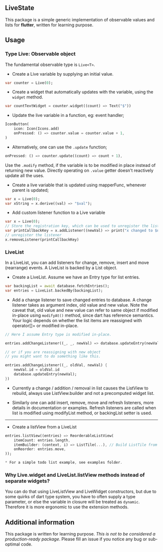 ## LiveState
This package is a simple generic implementation of observable values and lists for __flutter__, written for learning purpose.

## Usage
### Type Live<T>: Observable object

The fundamental observable type is `Live<T>`. 

* Create a Live variable by supplying an initial value.
```dart
var counter = Live(0);
```

* Create a widget that automatically updates with the variable, using the `widget` method.
```dart
var countTextWidget = counter.widget((count) => Text("$"))
```

* Update the live variable in a function, eg: event handler;
```dart
IconButton(
	icon: Icon(Icons.add)
	onPressed: () => counter.value = counter.value + 1,
)
```

* Alternatively, one can use the `.update` function;
```dart
onPressed: () => counter.update((count) => count + 1),
```
Use the `.modify` method, if the variable is to be modified in place instead of returning new value. Directly operating on `.value` getter doesn't reactively update all the uses.

* Create a live variable that is updated using mapperFunc, whenever parent is updated;

```dart
var x = Live(0);
var xString = x.derive((val) => "$val");
```

* Add custom listener function to a Live variable

```dart
var x = Live(0);
// Store the registration key, which can be used to unregister the listener
var printCallbackKey = x.addListener((newVal) => print("x changed to $newVal"));
// unregister the listener
x.removeListener(printCallbackKey)
```

### LiveList<T>
In a LiveList, you can add listeners for change, remove, insert and move (rearrange) events. A LiveList is backed by a List<T> object.

* Create a LiveList. Assume we have an Entry type for list entries.
```dart
var backingList = await database.fetchEntries();
var entries = LiveList.backedBy(backingList);
```

* Add a change listener to save changed entries to database. A change listener takes as argument index, old value and new value. Note the caveat that, old value and new value can refer to same object if modified in-place using `modifyAt()` method, since dart has reference semantics. Your logic depends on whether the list items are reassigned with operator[]= or modified in-place.

```dart
// Here I assume Entry type is modified in-place.

entries.addChangeListener((_, _, newVal) => database.updateEntry(newVal));

// or if you are reassigning with new object
// you might want to do something like this.

entries.addChangeListener((_, oldVal, newVal) {
	newVal.id = oldVal.id
	database.updateEntry(newVal);
})
```

* Currently a change / addition / removal in list causes the ListView to rebuild, always use ListView.builder and not a precomputed widget list.

* Similarly one can add insert, remove, move and refresh listeners, more details in documentation or examples. Refresh listeners are called when list is modified using modifyList method, or backingList setter is used.

---

* Create a listView from a LiveList
```dart
entries.listView((entries) => ReorderableListView(
	itemCount: entries.length,
	itemBuilder: (context, i) => ListTile(...), // Build ListTile from entry,
	onReorder: entries.move,
));

* For a simple todo list example, see examples folder.

```

### Why Live.widget and LiveList.listView methods instead of separate widgets?
You can do that using LiveListView and LiveWidget constructors, but due to some quirks of dart type system, you have to often supply a type parameter, or else the variable in closure will be treated as `dynamic`. Therefore it is more ergonomic to use the extension methods.

## Additional information
This package is written for learning purpose. *This is not to be considered a production-ready package*. Please fill an issue if you notice any bug or sub-optimal code.

